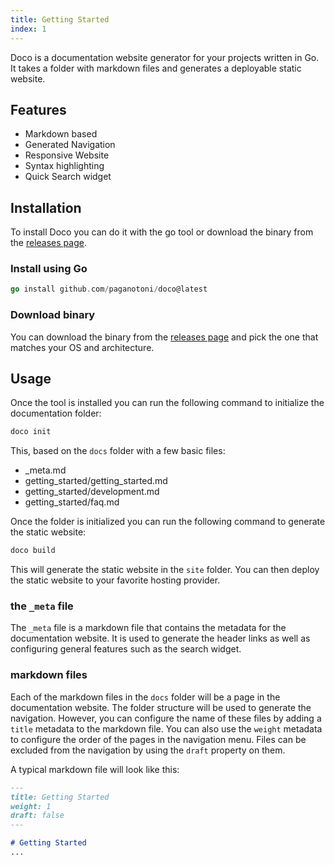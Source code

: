 ```yaml
---
title: Getting Started
index: 1
---
```


Doco is a documentation website generator for your projects written in Go. It takes a folder with markdown files and generates a deployable static website.

## Features

- Markdown based
- Generated Navigation
- Responsive Website
- Syntax highlighting
- Quick Search widget

## Installation
To install Doco you can do it with the go tool or download the binary from the [releases page]().

### Install using Go

```go
go install github.com/paganotoni/doco@latest
```
### Download binary
You can download the binary from the [releases page]() and pick the one that matches your OS and architecture.

## Usage
Once the tool is installed you can run the following command to initialize the documentation folder:

```sh
doco init
```

This, based on the `docs` folder with a few basic files:

- _meta.md
- getting_started/getting_started.md
- getting_started/development.md
- getting_started/faq.md

Once the folder is initialized you can run the following command to generate the static website:

```sh
doco build
```

This will generate the static website in the `site` folder. You can then deploy the static website to your favorite hosting provider.

### the `_meta` file

The `_meta` file is a markdown file that contains the metadata for the documentation website. It is used to generate the header links as well as configuring general features such as the search widget.

### markdown files

Each of the markdown files in the `docs` folder will be a page in the documentation website. The folder structure will be used to generate the navigation. However, you can configure the name of these files by adding a `title` metadata to the markdown file. You can also use the `weight` metadata to configure the order of the pages in the navigation menu. Files can be excluded from the navigation by using the `draft` property on them.

A typical markdown file will look like this:

```md
--- 
title: Getting Started
weight: 1
draft: false
---

# Getting Started
...
```